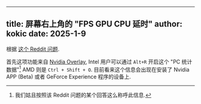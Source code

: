 
---
title: 屏幕右上角的 "FPS GPU CPU 延时"
author: kokic
date: 2025-1-9
---

根据 [这个 Reddit 问题](https://www.reddit.com/r/techsupport/comments/1b37zko/fps_gpu_cpu_and_lat_appearing_top_right_of_screen). 

首先这项功能来自 [Nvidia Overlay](https://www.nvidia.com/en-us/geforce/guides/gfecnt/geforce-experience-shadowplay-is-now-share), Intel 用户可以通过 `Alt+R` 开启这个 "PC 统计数据"[^concept-name]
AMD 则是 `Ctrl + Shift + O`. 目前看来这个信息会出现在安装了 Nvidia APP (Beta) 或者 GeForce Experience 程序的设备上. 

[^concept-name]: 我们姑且按照该 Reddit 问题的某个回答这么称呼此信息. 
